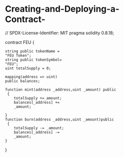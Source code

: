 # Creating-and-Deploying-a-Contract-
// SPDX-License-Identifier: MIT 
pragma solidity 0.8.18; 

contract FEU {
    
    string public tokenName =
    "FEU Token";
    string public tokenSymbol=
    "FEU";
    uint totalSupply = 0;

    mapping(address => uint)
    public balances;

    function mint(address _address,uint _amount) public
     {
        totalSupply +=_amount;
        balances[_address] +=
        _amount;
        
    }
    function burn(address _address,uint _amount)public
     {
        totalSupply -= _amount;
        balances[_address] -= 
        _amount;
    }
}
